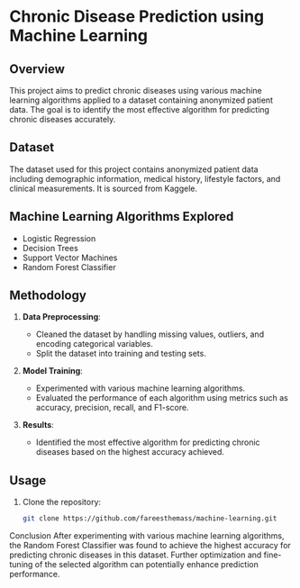 # Chronic Disease Prediction using Machine Learning

## Overview
This project aims to predict chronic diseases using various machine learning algorithms applied to a dataset containing anonymized patient data. The goal is to identify the most effective algorithm for predicting chronic diseases accurately.

## Dataset
The dataset used for this project contains anonymized patient data including demographic information, medical history, lifestyle factors, and clinical measurements. It is sourced from Kaggele.

## Machine Learning Algorithms Explored
- Logistic Regression
- Decision Trees
- Support Vector Machines
- Random Forest Classifier

## Methodology
1. **Data Preprocessing**: 
   - Cleaned the dataset by handling missing values, outliers, and encoding categorical variables.
   - Split the dataset into training and testing sets.

2. **Model Training**:
   - Experimented with various machine learning algorithms.
   - Evaluated the performance of each algorithm using metrics such as accuracy, precision, recall, and F1-score.

3. **Results**:
   - Identified the most effective algorithm for predicting chronic diseases based on the highest accuracy achieved.

## Usage
1. Clone the repository:
   ```bash
   git clone https://github.com/fareesthemass/machine-learning.git


Conclusion
After experimenting with various machine learning algorithms, the Random Forest Classifier was found to achieve the highest accuracy for predicting chronic diseases in this dataset. Further optimization and fine-tuning of the selected algorithm can potentially enhance prediction performance.

